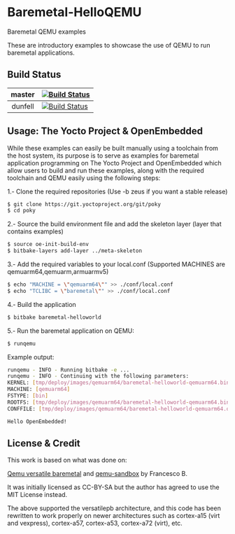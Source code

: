 # Baremetal-HelloQEMU

Baremetal QEMU examples

These are introductory examples to showcase the use of QEMU to run baremetal applications.

## Build Status

| master  | [![Build Status][masterbadge]][masterpipeline]   |
|:-------:|--------------------------------------------------|
| dunfell | [![Build Status][dunfellbadge]][dunfellpipeline] |

[masterbadge]: https://dev.azure.com/aehs29/baremetal-qemu/_apis/build/status/baremetal-helloqemu?branchName=master
[masterpipeline]: https://dev.azure.com/aehs29/baremetal-qemu/_build/latest?definitionId=29&branchName=master
[dunfellbadge]: https://dev.azure.com/aehs29/baremetal-qemu/_apis/build/status/baremetal-helloqemu?branchName=dunfell
[dunfellpipeline]: https://dev.azure.com/aehs29/baremetal-qemu/_build/latest?definitionId=29&branchName=dunfell

## Usage: The Yocto Project & OpenEmbedded
While these examples can easily be built manually using a toolchain from the host system, its purpose is to serve as examples for baremetal application programming on The Yocto Project and OpenEmbedded which allow users to build and run these examples, along with the required toolchain and QEMU easily using the following steps:

1.- Clone the required repositories (Use -b zeus if you want a stable release)
```bash
$ git clone https://git.yoctoproject.org/git/poky
$ cd poky
```
2.- Source the build environment file and add the skeleton layer (layer that contains examples)
```bash
$ source oe-init-build-env
$ bitbake-layers add-layer ../meta-skeleton
```
3.- Add the required variables to your local.conf (Supported MACHINES are qemuarm64,qemuarm,armuarmv5)
```bash
$ echo "MACHINE = \"qemuarm64\"" >> ./conf/local.conf
$ echo "TCLIBC = \"baremetal\"" >> ./conf/local.conf
```
4.- Build the application
```bash
$ bitbake baremetal-helloworld
```
5.- Run the baremetal application on QEMU:
```bash
$ runqemu
```
Example output:
```bash
runqemu - INFO - Running bitbake -e ...
runqemu - INFO - Continuing with the following parameters:
KERNEL: [tmp/deploy/images/qemuarm64/baremetal-helloworld-qemuarm64.bin]
MACHINE: [qemuarm64]
FSTYPE: [bin]
ROOTFS: [tmp/deploy/images/qemuarm64/baremetal-helloworld-qemuarm64.bin]
CONFFILE: [tmp/deploy/images/qemuarm64/baremetal-helloworld-qemuarm64.qemuboot.conf]

Hello OpenEmbedded!

```
## License & Credit

This work is based on what was done on:

[Qemu versatile baremetal](https://balau82.wordpress.com/2010/02/28/hello-world-for-bare-metal-arm-using-qemu/) and [qemu-sandbox](https://github.com/balau/arm-sandbox)
by Francesco B.

It was initially licensed as CC-BY-SA but the author has agreed to use the MIT License instead.

The above supported the versatilepb architecture, and this code has been rewritten to work properly on newer architectures such as cortex-a15 (virt and vexpress), cortex-a57, cortex-a53, cortex-a72 (virt), etc.
